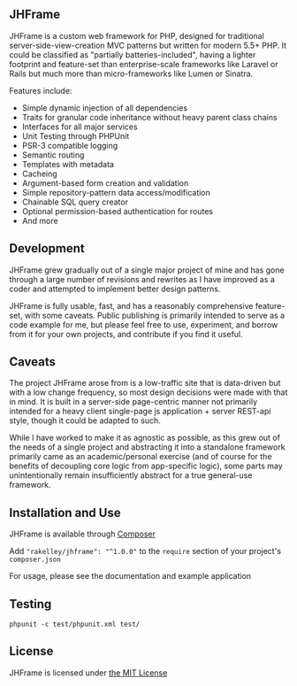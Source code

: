 ## JHFrame
JHFrame is a custom web framework for PHP, designed for traditional
server-side-view-creation MVC patterns but written for modern 5.5+ PHP. It could
be classified as "partially batteries-included", having a lighter footprint and
feature-set than enterprise-scale frameworks like Laravel or Rails but much more
than micro-frameworks like Lumen or Sinatra.

Features include:
- Simple dynamic injection of all dependencies
- Traits for granular code inheritance without heavy parent class chains
- Interfaces for all major services
- Unit Testing through PHPUnit
- PSR-3 compatible logging
- Semantic routing
- Templates with metadata
- Cacheing
- Argument-based form creation and validation
- Simple repository-pattern data access/modification
- Chainable SQL query creator
- Optional permission-based authentication for routes
- And more


## Development
JHFrame grew gradually out of a single major project of mine and has gone
through a large number of revisions and rewrites as I have improved as a coder
and attempted to implement better design patterns.

JHFrame is fully usable, fast, and has a reasonably comprehensive feature-set,
with some caveats. Public publishing is primarily intended to serve as a code
example for me, but please feel free to use, experiment, and borrow from it for
your own projects, and contribute if you find it useful.


## Caveats
The project JHFrame arose from is a low-traffic site that is data-driven but
with a low change frequency, so most design decisions were made with that in
mind.  It is built in a server-side page-centric manner not primarily intended
for a heavy client single-page js application + server REST-api style, though it
could be adapted to such.

While I have worked to make it as agnostic as possible, as this grew out of the
needs of a single project and abstracting it into a standalone framework
primarily came as an academic/personal exercise (and of course for the benefits
of decoupling core logic from app-specific logic), some parts may
unintentionally remain insufficiently abstract for a true general-use framework.


## Installation and Use
JHFrame is available through [Composer](https://getcomposer.org/)

Add `"rakelley/jhframe": "^1.0.0"` to the `require` section of your project's
`composer.json`

For usage, please see the documentation and example application


## Testing
```
phpunit -c test/phpunit.xml test/
```


## License
JHFrame is licensed under [the MIT License](http://opensource.org/licenses/MIT)
